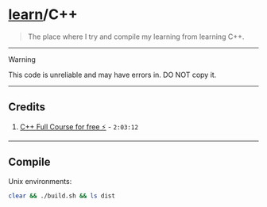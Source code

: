 # [learn](https://github.com/james-beans/learn)/C++
> The place where I try and compile my learning from learning C++.

---

> [!WARNING]
> This code is unreliable and may have errors in. DO NOT copy it.

---

## Credits
1. [C++ Full Course for free ⚡](https://www.youtube.com/watch?v=-TkoO8Z07hI) - `2:03:12`

---

## Compile
Unix environments:
```bash
clear && ./build.sh && ls dist
```

